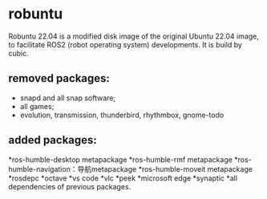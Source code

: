 # robuntu
Robuntu 22.04 is a modified disk image of the original Ubuntu 22.04 image, to facilitate ROS2 (robot operating system) developments. It is build by cubic.

## removed packages:
* snapd and all snap software;
* all games;
* evolution, transmission, thunderbird, rhythmbox, gnome-todo

## added packages:
*ros-humble-desktop metapackage
*ros-humble-rmf metapackage
*ros-humble-navigation：导航metapackage
*ros-humble-moveit metapackage
*rosdepc
*octave
*vs code
*vlc
*peek
*microsoft edge
*synaptic
*all dependencies of previous packages.

